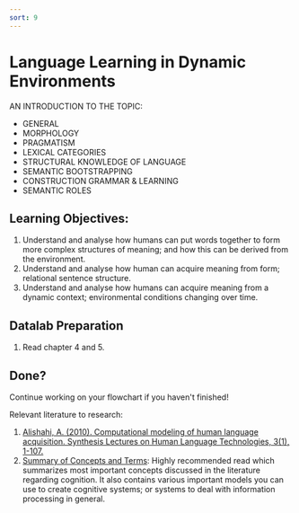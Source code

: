 ```yaml
---
sort: 9
---
```


# Language Learning in Dynamic Environments 
AN INTRODUCTION TO THE TOPIC:
- GENERAL
- MORPHOLOGY
- PRAGMATISM
- LEXICAL CATEGORIES
- STRUCTURAL KNOWLEDGE OF LANGUAGE
- SEMANTIC BOOTSTRAPPING
- CONSTRUCTION GRAMMAR & LEARNING
- SEMANTIC ROLES

## Learning Objectives: 
1. Understand and analyse how humans can put words together to form more complex structures of meaning; and how this can be derived from the environment.
2. Understand and analyse how human can acquire meaning from form; relational sentence structure.
3. Understand and analyse how humans can acquire meaning from a dynamic context; environmental conditions changing over time.



## Datalab Preparation 
1. Read chapter 4 and 5.



## Done? 
Continue working on your flowchart if you haven't finished!


Relevant literature to research:
1. [Alishahi, A. (2010). Computational modeling of human language acquisition. Synthesis Lectures on Human Language Technologies, 3(1), 1-107.](https://github.com/BredaUniversityADSAI/ADS-AI/blob/d42ffd034a2d1a35752d7c83c30300288a4ae153/docs/Study%20Content/Cognition%20Fundamentals/assets/sources/Computational%20Modeling%20of%20Human%20Language%20Acquisition.pdf)
2. [Summary of Concepts and Terms](https://github.com/BredaUniversityADSAI/ADS-AI/blob/260f3f788372cfb55e2a4ba2956800de1b3b14a8/docs/Study%20Content/Cognition%20Fundamentals/assets/Summary%20of%20Concepts%20and%20Terms.docx): Highly recommended read which summarizes most important concepts discussed in the literature regarding cognition. It also contains various important models you can use to create cognitive systems; or systems to deal with information processing in general.